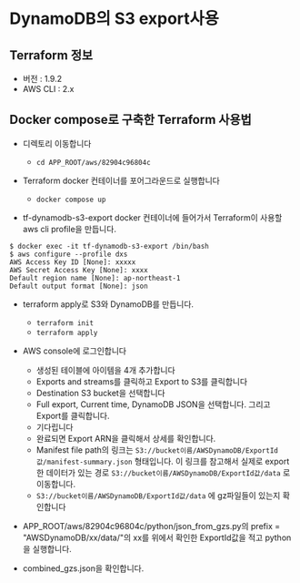 # DynamoDB의 S3 export사용
## Terraform 정보
- 버전 : 1.9.2
- AWS CLI : 2.x

## Docker compose로 구축한 Terraform 사용법
- 디렉토리 이동합니다
  - `cd APP_ROOT/aws/82904c96804c`

- Terraform docker 컨테이너를 포어그라운드로 실행합니다
  - `docker compose up`

- tf-dynamodb-s3-export docker 컨테이너에 들어가서 Terraform이 사용할 aws cli profile을 만듭니다.
```
$ docker exec -it tf-dynamodb-s3-export /bin/bash
$ aws configure --profile dxs
AWS Access Key ID [None]: xxxxx
AWS Secret Access Key [None]: xxxx
Default region name [None]: ap-northeast-1
Default output format [None]: json
```

- terraform apply로 S3와 DynamoDB를 만듭니다.
  - `terraform init`
  - `terraform apply`

- AWS console에 로그인합니다
  - 생성된 테이블에 아이템을 4개 추가합니다
  - Exports and streams를 클릭하고 Export to S3를 클릭합니다
  - Destination S3 bucket을 선택합니다
  - Full export, Current time, DynamoDB JSON을 선택합니다. 그리고 Export를 클릭합니다.
  - 기다립니다
  - 완료되면 Export ARN을 클릭해서 상세를 확인합니다.
  - Manifest file path의 링크는 `S3://bucket이름/AWSDynamoDB/ExportId값/manifest-summary.json` 형태입니다. 이 링크를 참고해서 실제로 export 한 데이터가 있는 경로 `S3://bucket이름/AWSDynamoDB/ExportId값/data` 로 이동합니다.
  - `S3://bucket이름/AWSDynamoDB/ExportId값/data` 에 gz파일들이 있는지 확인합니다
- APP_ROOT/aws/82904c96804c/python/json_from_gzs.py의 prefix = "AWSDynamoDB/xx/data/"의 xx를 위에서 확인한 ExportId값을 적고 python을 실행합니다.
- combined_gzs.json을 확인합니다.